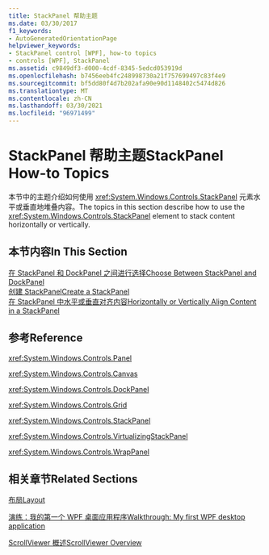 ```yaml
---
title: StackPanel 帮助主题
ms.date: 03/30/2017
f1_keywords:
- AutoGeneratedOrientationPage
helpviewer_keywords:
- StackPanel control [WPF], how-to topics
- controls [WPF], StackPanel
ms.assetid: c9849df3-d000-4cdf-8345-5edcd053919d
ms.openlocfilehash: b7456eeb4fc248998730a21f757699497c83f4e9
ms.sourcegitcommit: bf5dd80f4d7b202afa90e90d1148402c5474d826
ms.translationtype: MT
ms.contentlocale: zh-CN
ms.lasthandoff: 03/30/2021
ms.locfileid: "96971499"
---
```

# <a name="stackpanel-how-to-topics"></a><span data-ttu-id="932fd-102">StackPanel 帮助主题</span><span class="sxs-lookup"><span data-stu-id="932fd-102">StackPanel How-to Topics</span></span>
<span data-ttu-id="932fd-103">本节中的主题介绍如何使用 <xref:System.Windows.Controls.StackPanel> 元素水平或垂直地堆叠内容。</span><span class="sxs-lookup"><span data-stu-id="932fd-103">The topics in this section describe how to use the <xref:System.Windows.Controls.StackPanel> element to stack content horizontally or vertically.</span></span>  
  
## <a name="in-this-section"></a><span data-ttu-id="932fd-104">本节内容</span><span class="sxs-lookup"><span data-stu-id="932fd-104">In This Section</span></span>  
 [<span data-ttu-id="932fd-105">在 StackPanel 和 DockPanel 之间进行选择</span><span class="sxs-lookup"><span data-stu-id="932fd-105">Choose Between StackPanel and DockPanel</span></span>](how-to-choose-between-stackpanel-and-dockpanel.md)  
 [<span data-ttu-id="932fd-106">创建 StackPanel</span><span class="sxs-lookup"><span data-stu-id="932fd-106">Create a StackPanel</span></span>](how-to-create-a-stackpanel.md)  
 [<span data-ttu-id="932fd-107">在 StackPanel 中水平或垂直对齐内容</span><span class="sxs-lookup"><span data-stu-id="932fd-107">Horizontally or Vertically Align Content in a StackPanel</span></span>](how-to-horizontally-or-vertically-align-content-in-a-stackpanel.md)  
  
## <a name="reference"></a><span data-ttu-id="932fd-108">参考</span><span class="sxs-lookup"><span data-stu-id="932fd-108">Reference</span></span>  
 <xref:System.Windows.Controls.Panel>  
  
 <xref:System.Windows.Controls.Canvas>  
  
 <xref:System.Windows.Controls.DockPanel>  
  
 <xref:System.Windows.Controls.Grid>  
  
 <xref:System.Windows.Controls.StackPanel>  
  
 <xref:System.Windows.Controls.VirtualizingStackPanel>  
  
 <xref:System.Windows.Controls.WrapPanel>  
  
## <a name="related-sections"></a><span data-ttu-id="932fd-109">相关章节</span><span class="sxs-lookup"><span data-stu-id="932fd-109">Related Sections</span></span>  
 [<span data-ttu-id="932fd-110">布局</span><span class="sxs-lookup"><span data-stu-id="932fd-110">Layout</span></span>](../advanced/layout.md)  
  
 [<span data-ttu-id="932fd-111">演练：我的第一个 WPF 桌面应用程序</span><span class="sxs-lookup"><span data-stu-id="932fd-111">Walkthrough: My first WPF desktop application</span></span>](../getting-started/walkthrough-my-first-wpf-desktop-application.md)  
  
 [<span data-ttu-id="932fd-112">ScrollViewer 概述</span><span class="sxs-lookup"><span data-stu-id="932fd-112">ScrollViewer Overview</span></span>](scrollviewer-overview.md)

